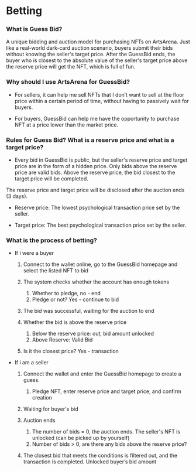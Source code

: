 # Betting

### What is Guess Bid?

A unique bidding and auction model for purchasing NFTs on ArtsArena. Just like a real-world dark-card auction scenario, buyers submit their bids without knowing the seller's target price. After the GuessBid ends, the buyer who is closest to the absolute value of the seller's target price above the reserve price will get the NFT, which is full of fun.

### Why should I use ArtsArena for GuessBid?

- For sellers, it can help me sell NFTs that I don’t want to sell at the floor price within a certain period of time, without having to passively wait for buyers.

- For buyers, GuessBid can help me have the opportunity to purchase NFT at a price lower than the market price.

### Rules for Guess Bid? What is a reserve price and what is a target price?

- Every bid in GuessBid is public, but the seller's reserve price and target price are in the form of a hidden price. Only bids above the reserve price are valid bids. Above the reserve price, the bid closest to the target price will be completed.

The reserve price and target price will be disclosed after the auction ends (3 days).

- Reserve price: The lowest psychological transaction price set by the seller.

- Target price: The best psychological transaction price set by the seller.

### What is the process of betting?

- If i were a buyer

   1. Connect to the wallet online, go to the GuessBid homepage and select the listed NFT to bid
   2. The system checks whether the account has enough tokens
     
      1. Whether to pledge, no - end
      2. Pledge or not? Yes - continue to bid

   3. The bid was successful, waiting for the auction to end
   4. Whether the bid is above the reserve price

      1. Below the reserve price: out, bid amount unlocked
      2. Above Reserve: Valid Bid

   5. Is it the closest price? Yes - transaction

- If i am a seller

   1. Connect the wallet and enter the GuessBid homepage to create a guess.

      1. Pledge NFT, enter reserve price and target price, and confirm creation
  
   2. Waiting for buyer's bid
   3. Auction ends

      1. The number of bids = 0, the auction ends. The seller's NFT is unlocked (can be picked up by yourself)
      2. Number of bids > 0, are there any bids above the reserve price?

   4. The closest bid that meets the conditions is filtered out, and the transaction is completed. Unlocked buyer’s bid amount
